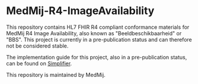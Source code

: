 # MedMij-R4-ImageAvailability
This repository contains HL7 FHIR R4 compliant conformance materials for MedMij R4 Image Availability, also known as "Beeldbeschikbaarheid" or "BBS". This project is currently in a pre-publication status and can therefore not be considered stable.

The implementation guide for this project, also in a pre-publication status, can be found on [Simplifier](https://simplifier.net/guide/medmij-r4-image-availability-ig).

This repository is maintained by MedMij.